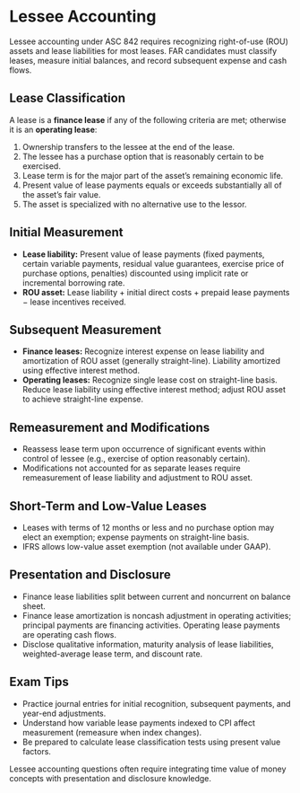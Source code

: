 # Lessee Accounting

Lessee accounting under ASC 842 requires recognizing right-of-use (ROU) assets and lease liabilities for most leases. FAR candidates must classify leases, measure initial balances, and record subsequent expense and cash flows.

## Lease Classification

A lease is a **finance lease** if any of the following criteria are met; otherwise it is an **operating lease**:

1. Ownership transfers to the lessee at the end of the lease.
2. The lessee has a purchase option that is reasonably certain to be exercised.
3. Lease term is for the major part of the asset’s remaining economic life.
4. Present value of lease payments equals or exceeds substantially all of the asset’s fair value.
5. The asset is specialized with no alternative use to the lessor.

## Initial Measurement

- **Lease liability:** Present value of lease payments (fixed payments, certain variable payments, residual value guarantees, exercise price of purchase options, penalties) discounted using implicit rate or incremental borrowing rate.
- **ROU asset:** Lease liability + initial direct costs + prepaid lease payments − lease incentives received.

## Subsequent Measurement

- **Finance leases:** Recognize interest expense on lease liability and amortization of ROU asset (generally straight-line). Liability amortized using effective interest method.
- **Operating leases:** Recognize single lease cost on straight-line basis. Reduce lease liability using effective interest method; adjust ROU asset to achieve straight-line expense.

## Remeasurement and Modifications

- Reassess lease term upon occurrence of significant events within control of lessee (e.g., exercise of option reasonably certain).
- Modifications not accounted for as separate leases require remeasurement of lease liability and adjustment to ROU asset.

## Short-Term and Low-Value Leases

- Leases with terms of 12 months or less and no purchase option may elect an exemption; expense payments on straight-line basis.
- IFRS allows low-value asset exemption (not available under GAAP).

## Presentation and Disclosure

- Finance lease liabilities split between current and noncurrent on balance sheet.
- Finance lease amortization is noncash adjustment in operating activities; principal payments are financing activities. Operating lease payments are operating cash flows.
- Disclose qualitative information, maturity analysis of lease liabilities, weighted-average lease term, and discount rate.

## Exam Tips

- Practice journal entries for initial recognition, subsequent payments, and year-end adjustments.
- Understand how variable lease payments indexed to CPI affect measurement (remeasure when index changes).
- Be prepared to calculate lease classification tests using present value factors.

Lessee accounting questions often require integrating time value of money concepts with presentation and disclosure knowledge.
